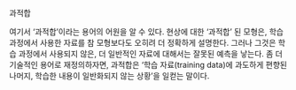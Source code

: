과적합

여기서 ‘과적합’이라는 용어의 어원을 알 수 있다. 현상에 대한 ‘과적합’ 된 모형은, 학습 과정에서 사용한 자료를 참 모형보다도 오히려 더 정확하게 설명한다. 그러나 그것은 학습 과정에서 사용되지 않은, 더 일반적인 자료에 대해서는 잘못된 예측을 낳는다. 좀 더 기술적인 용어로 재정의하자면, 과적합은 ‘학습 자료(training data)에 과도하게 편향된 나머지, 학습한 내용이 일반화되지 않는 상황’을 일컫는 말이다.
